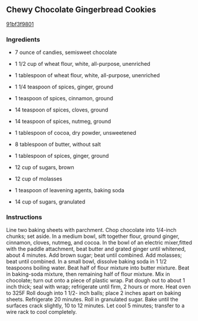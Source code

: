 ## Chewy Chocolate Gingerbread Cookies

[91bf3f9801](http://www.food.com/recipe/chewy-chocolate-gingerbread-cookies-145285)

### Ingredients

 - 7 ounce of candies, semisweet chocolate

 - 1 1/2 cup of wheat flour, white, all-purpose, unenriched

 - 1 tablespoon of wheat flour, white, all-purpose, unenriched

 - 1 1/4 teaspoon of spices, ginger, ground

 - 1 teaspoon of spices, cinnamon, ground

 - 14 teaspoon of spices, cloves, ground

 - 14 teaspoon of spices, nutmeg, ground

 - 1 tablespoon of cocoa, dry powder, unsweetened

 - 8 tablespoon of butter, without salt

 - 1 tablespoon of spices, ginger, ground

 - 12 cup of sugars, brown

 - 12 cup of molasses

 - 1 teaspoon of leavening agents, baking soda

 - 14 cup of sugars, granulated

### Instructions

Line two baking sheets with parchment. Chop chocolate into 1/4-inch chunks; set aside. In a medium bowl, sift together flour, ground ginger, cinnamon, cloves, nutmeg, and cocoa. In the bowl of an electric mixer,fitted with the paddle attachment, beat butter and grated ginger until whitened, about 4 minutes. Add brown sugar; beat until combined. Add molasses; beat until combined. In a small bowl, dissolve baking soda in 1 1/2 teaspoons boiling water. Beat half of flour mixture into butter mixture. Beat in baking-soda mixture, then remaining half of flour mixture. Mix in chocolate; turn out onto a piece of plastic wrap. Pat dough out to about 1 inch thick; seal with wrap; refrigerate until firm, 2 hours or more. Heat oven to 325F Roll dough into 1 1/2- inch balls; place 2 inches apart on baking sheets. Refrigerate 20 minutes. Roll in granulated sugar. Bake until the surfaces crack slightly, 10 to 12 minutes. Let cool 5 minutes; transfer to a wire rack to cool completely.
